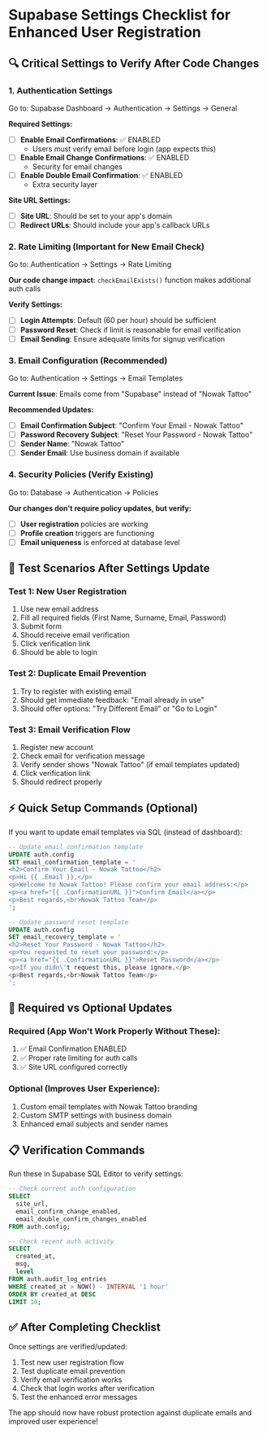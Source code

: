 # Supabase Settings Checklist for Enhanced User Registration

## 🔍 **Critical Settings to Verify After Code Changes**

### **1. Authentication Settings**
Go to: Supabase Dashboard → Authentication → Settings → General

**Required Settings:**
- [ ] **Enable Email Confirmations**: ✅ ENABLED
  - Users must verify email before login (app expects this)
- [ ] **Enable Email Change Confirmations**: ✅ ENABLED  
  - Security for email changes
- [ ] **Enable Double Email Confirmation**: ✅ ENABLED
  - Extra security layer

**Site URL Settings:**
- [ ] **Site URL**: Should be set to your app's domain
- [ ] **Redirect URLs**: Should include your app's callback URLs

### **2. Rate Limiting (Important for New Email Check)**
Go to: Authentication → Settings → Rate Limiting

**Our code change impact**: `checkEmailExists()` function makes additional auth calls

**Verify Settings:**
- [ ] **Login Attempts**: Default (60 per hour) should be sufficient
- [ ] **Password Reset**: Check if limit is reasonable for email verification
- [ ] **Email Sending**: Ensure adequate limits for signup verification

### **3. Email Configuration (Recommended)**
Go to: Authentication → Settings → Email Templates

**Current Issue**: Emails come from "Supabase" instead of "Nowak Tattoo"

**Recommended Updates:**
- [ ] **Email Confirmation Subject**: "Confirm Your Email - Nowak Tattoo"
- [ ] **Password Recovery Subject**: "Reset Your Password - Nowak Tattoo"
- [ ] **Sender Name**: "Nowak Tattoo"
- [ ] **Sender Email**: Use business domain if available

### **4. Security Policies (Verify Existing)**
Go to: Database → Authentication → Policies

**Our changes don't require policy updates, but verify:**
- [ ] **User registration** policies are working
- [ ] **Profile creation** triggers are functioning
- [ ] **Email uniqueness** is enforced at database level

## 🧪 **Test Scenarios After Settings Update**

### **Test 1: New User Registration**
1. Use new email address
2. Fill all required fields (First Name, Surname, Email, Password)
3. Submit form
4. Should receive email verification
5. Click verification link
6. Should be able to login

### **Test 2: Duplicate Email Prevention**
1. Try to register with existing email
2. Should get immediate feedback: "Email already in use"
3. Should offer options: "Try Different Email" or "Go to Login"

### **Test 3: Email Verification Flow**
1. Register new account
2. Check email for verification message
3. Verify sender shows "Nowak Tattoo" (if email templates updated)
4. Click verification link
5. Should redirect properly

## ⚡ **Quick Setup Commands (Optional)**

If you want to update email templates via SQL (instead of dashboard):

```sql
-- Update email confirmation template
UPDATE auth.config 
SET email_confirmation_template = '
<h2>Confirm Your Email - Nowak Tattoo</h2>
<p>Hi {{ .Email }},</p>
<p>Welcome to Nowak Tattoo! Please confirm your email address:</p>
<p><a href="{{ .ConfirmationURL }}">Confirm Email</a></p>
<p>Best regards,<br>Nowak Tattoo Team</p>
';

-- Update password reset template  
UPDATE auth.config
SET email_recovery_template = '
<h2>Reset Your Password - Nowak Tattoo</h2>
<p>You requested to reset your password:</p>
<p><a href="{{ .ConfirmationURL }}">Reset Password</a></p>
<p>If you didn\'t request this, please ignore.</p>
<p>Best regards,<br>Nowak Tattoo Team</p>
';
```

## 🔧 **Required vs Optional Updates**

### **Required (App Won't Work Properly Without These):**
1. ✅ Email Confirmation ENABLED
2. ✅ Proper rate limiting for auth calls
3. ✅ Site URL configured correctly

### **Optional (Improves User Experience):**
1. Custom email templates with Nowak Tattoo branding
2. Custom SMTP settings with business domain
3. Enhanced email subjects and sender names

## 📋 **Verification Commands**

Run these in Supabase SQL Editor to verify settings:

```sql
-- Check current auth configuration
SELECT 
  site_url,
  email_confirm_change_enabled,
  email_double_confirm_changes_enabled 
FROM auth.config;

-- Check recent auth activity
SELECT 
  created_at,
  msg,
  level
FROM auth.audit_log_entries 
WHERE created_at > NOW() - INTERVAL '1 hour'
ORDER BY created_at DESC
LIMIT 10;
```

## ✅ **After Completing Checklist**

Once settings are verified/updated:
1. Test new user registration flow
2. Test duplicate email prevention
3. Verify email verification works
4. Check that login works after verification
5. Test the enhanced error messages

The app should now have robust protection against duplicate emails and improved user experience!
